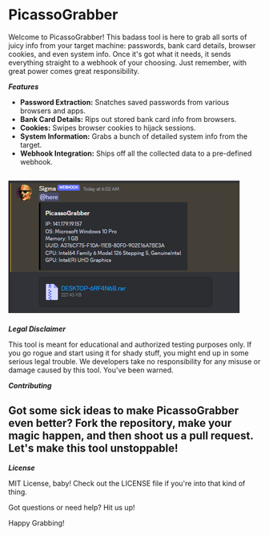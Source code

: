# PicassoGrabber

Welcome to PicassoGrabber! This badass tool is here to grab all sorts of juicy info from your target machine: passwords, bank card details, browser cookies, and even system info. Once it's got what it needs, it sends everything straight to a webhook of your choosing. Just remember, with great power comes great responsibility.

***Features***

- **Password Extraction:** Snatches saved passwords from various browsers and apps.
- **Bank Card Details:** Rips out stored bank card info from browsers.
- **Cookies:** Swipes browser cookies to hijack sessions.
- **System Information:** Grabs a bunch of detailed system info from the target.
- **Webhook Integration:** Ships off all the collected data to a pre-defined webhook.


![image](https://github.com/MasonGroup/PicassoGrabber/raw/main/image.png)
---
***Legal Disclaimer***

This tool is meant for educational and authorized testing purposes only. If you go rogue and start using it for shady stuff, you might end up in some serious legal trouble. We developers take no responsibility for any misuse or damage caused by this tool. You've been warned.

***Contributing***

Got some sick ideas to make PicassoGrabber even better? Fork the repository, make your magic happen, and then shoot us a pull request. Let's make this tool unstoppable!
---
***License***

MIT License, baby! Check out the LICENSE file if you're into that kind of thing.

Got questions or need help? Hit us up!

Happy Grabbing!
